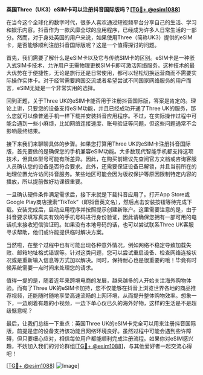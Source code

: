 **英国Three（UK3）eSIM卡可以注册抖音国际版吗？[[TG💪+ @esim1088](https://t.me/s/esim1088)]**

在当今这个全球化的数字时代，很多人喜欢通过短视频平台分享自己的生活、学习和娱乐内容。抖音作为一款风靡全球的应用程序，已经成为许多人日常生活的一部分。然而，对于身处英国的用户来说，如果使用Three（简称UK3）提供的eSIM卡，是否能够顺利注册抖音国际版呢？这是一个值得探讨的问题。

首先，我们需要了解什么是eSIM卡以及它与传统SIM卡的区别。eSIM卡是一种嵌入式SIM卡技术，允许用户无需物理更换SIM卡即可激活网络服务。这种技术的最大优势在于便捷性，无论是旅行还是日常使用，都可以轻松切换运营商而不需要实际操作实体卡。对于经常需要跨国交流或者希望尝试不同国家网络服务的用户而言，eSIM无疑是一个非常实用的选择。

回到正题，关于Three UK的eSIM卡能否用于注册抖音国际版，答案是肯定的。理论上讲，只要您的设备支持eSIM功能，并且已经成功开通了Three UK的服务，那么您就可以像普通手机一样下载并安装抖音应用程序。不过，在实际操作过程中可能会遇到一些小麻烦，比如网络连接速度、账号验证等问题，但这些问题通常不会影响最终结果。

接下来我们来聊聊具体的步骤。如果您打算用Three UK的eSIM卡注册抖音国际版，首先要做的是确保您的手机兼容eSIM功能。大多数现代智能手机都支持这项技术，但具体型号可能有所差异。因此，在购买前建议先查阅官方文档或咨询客服人员确认您的设备是否符合要求。此外，还需要保证设备已解锁，并且当前所在的地理位置允许访问抖音服务。某些地区可能会因为版权保护等原因限制特定内容的播放，所以提前做好功课很重要。

一旦确认硬件条件满足需求后，接下来就是下载抖音应用了。打开App Store或Google Play商店搜索“TikTok”（即抖音英文名），然后点击安装按钮等待完成下载。安装完成后，启动应用程序并按照提示创建新账户。这里需要注意的是，由于抖音要求填写真实有效的手机号码进行身份验证，因此请确保您拥有一部可用的电话机来接收短信验证码。如果没有本地号码的话，也可以尝试联系Three UK客服寻求帮助，他们或许能提供临时解决方案。

当然啦，在整个过程中也有可能出现各种意外情况，例如网络不稳定导致加载失败、邮箱地址格式错误等。针对这类问题，您可以尝试重启设备、检查网络连接状况或是重新输入信息等方式加以解决。同时，保持耐心也是很重要的哦！毕竟有时候系统需要一点时间来处理您的请求。

值得一提的是，随着近年来跨境电商的发展，越来越多的人开始关注海外购物体验。而有了Three UK的eSIM卡加持，您不仅能够在抖音上浏览世界各地的商品推荐视频，还能随时随地享受高速流畅的上网环境，从而提升整体购物效率。想象一下，一边刷着有趣的小视频，一边下单心仪已久的海外好物，这样的生活是不是超级惬意呢？

最后，让我们总结一下重点：英国Three UK的eSIM卡完全可以用来注册抖音国际版，前提是您的设备支持该功能且网络环境良好。虽然过程中可能会遇到些许障碍，但只要细心应对，相信每位用户都能顺利完成注册流程。如果你对eSIM感兴趣，不妨加入我们的讨论群组[[TG💪+ @esim1088](https://t.me/s/esim1088)]，与其他爱好者一起交流心得吧！

[[TG💪+ @esim1088](https://t.me/s/esim1088)] ![Image](https://i.postimg.cc/4NQfJmqS/Snipaste-2025-05-13-00-14-12.png)]